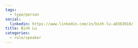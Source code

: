 ```yaml
---
tags:
  - type/person
social:
  linkedin: https://www.linkedin.com/in/binh-lu-a8363010/
title: Binh Lu
categories:
  - role/speaker
---
```

